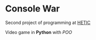 # Console War
Second project of programming at [HETIC](https://www.hetic.net/) 

Video game in **Python** with _POO_
